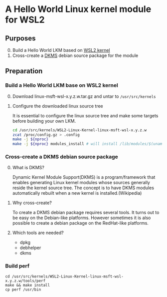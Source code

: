 # A Hello World Linux kernel module for WSL2

## Purposes
0. Build a Hello World LKM based on [WSL2 kernel](https://github.com/microsoft/WSL2-Linux-Kernel)
1. Cross-create a [DKMS](https://github.com/dell/dkms) debian source package for the module

## Preparation
### Build a Hello World LKM base on WSL2 kernel
00. Download linux-msft-wsl-x.y.z.w.tar.gz and untar to `/usr/src/kernels`
01. Configure the downloaded linux source tree

    It is essential to configure the linux source tree and make some targets before building your own LKM.
    ```bash
    cd /usr/src/kernels/WSL2-Linux-Kernel-linux-msft-wsl-x.y.z.w
    zcat /proc/config.gz > .config
    make -j ${nproc}
    make -j ${nproc} modules_install # will install /lib/modules/$(uname -r)
    ```
### Cross-create a DKMS debian source package
00. What is DKMS?

    Dynamic Kernel Module Support(DKMS) is a program/framework that enables generating Linux kernel modules
    whose sources generally reside the kernel source tree. The concept is to have DKMS modules automatically
    rebuilt when a new kernel is installed.(Wikipedia)

01. Why cross-create?

    To create a DKMS debian package requires several tools. It turns out to be easy on the Debian-like platforms.
    However sometimes it is also possible to create a debian package on the RedHat-like platforms.

02. Which tools are needed?

    - dpkg
    - debhelper
    - dkms

### Build perf
```
cd /usr/src/kernels/WSL2-Linux-Kernel-linux-msft-wsl-x.y.z.w/tools/perf
make && make install
cp perf /usr/bin
```

